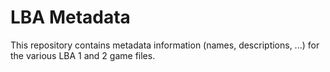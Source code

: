# LBA Metadata

This repository contains metadata information (names, descriptions, ...) for the various LBA 1 and 2 game files.
